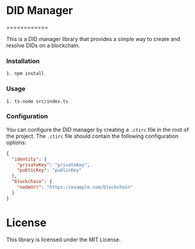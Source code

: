 # DID Manager
============

This is a DID manager library that provides a simple way to create and resolve DIDs on a blockchain.

### Installation

```
1. npm install
```

### Usage

```
1. ts-node src/index.ts
```


### Configuration

You can configure the DID manager by creating a `.ctirc` file in the root of the project. The `.ctirc` file should contain the following configuration options:

```json
{
  "identity": {
    "privateKey": "privateKey",
    "publicKey": "publicKey"
  },
  "blockchain": {
    "nodeUrl": "https://example.com/blockchain"
  }
}
```

# License

This library is licensed under the MIT License.
